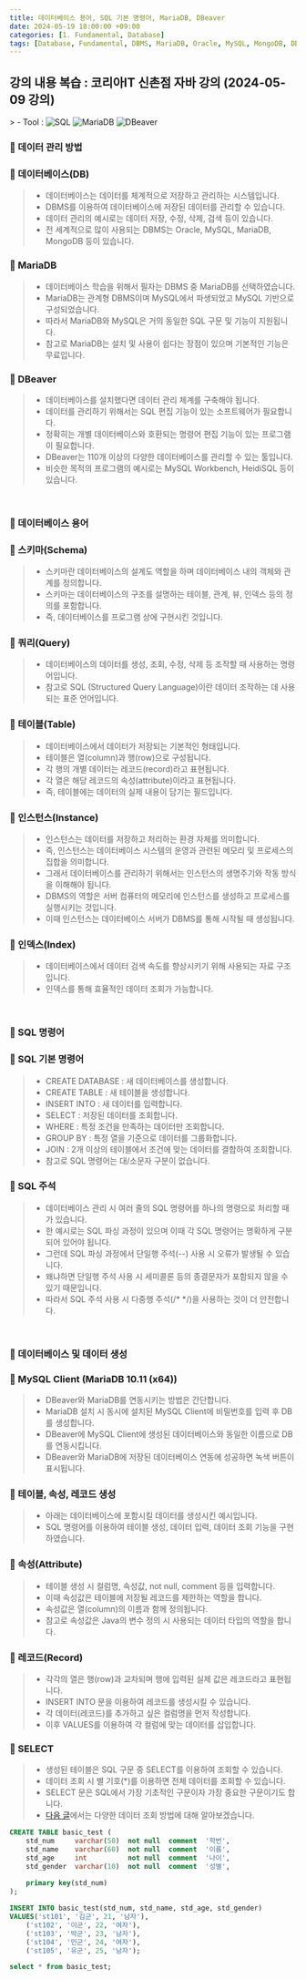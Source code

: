 ```yaml
---
title: 데이터베이스 용어, SQL 기본 명령어, MariaDB, DBeaver
date: 2024-05-19 18:00:00 +09:00
categories: [1. Fundamental, Database]
tags: [Database, Fundamental, DBMS, MariaDB, Oracle, MySQL, MongoDB, DBeaver, RDB, RDBMS]
---
```


<!-- 2024-05-16 글 작성 시작; 2024-05-19 페이지 호출 완료 -->
<h2>강의 내용 복습 : 코리아IT 신촌점 자바 강의 (2024-05-09 강의)</h2>
> - Tool :  
<img alt="SQL" src="https://img.shields.io/badge/-SQL-336791?style=flat-square&logo=sqlite&logoColor=white" />
<img alt="MariaDB" src="https://img.shields.io/badge/-MariaDB-003545?style=flat-square&logo=mariadb&logoColor=white" />
<img alt="DBeaver" src="https://img.shields.io/badge/-DBeaver-372923?style=flat-square&logo=dbeaver&logoColor=white" />

<br>

### 🔔 데이터 관리 방법
### 📌 데이터베이스(DB)
> - 데이터베이스는 데이터를 체계적으로 저장하고 관리하는 시스템입니다.
> - DBMS를 이용하여 데이터베이스에 저장된 데이터를 관리할 수 있습니다.
> - 데이터 관리의 예시로는 데이터 저장, 수정, 삭제, 검색 등이 있습니다.
> - 전 세계적으로 많이 사용되는 DBMS는 Oracle, MySQL, MariaDB, MongoDB 등이 있습니다.

### 📌 MariaDB
> - 데이터베이스 학습을 위해서 필자는 DBMS 중 MariaDB를 선택하였습니다.
> - MariaDB는 관계형 DBMS이며 MySQL에서 파생되었고 MySQL 기반으로 구성되었습니다.
> - 따라서 MariaDB와 MySQL은 거의 동일한 SQL 구문 및 기능이 지원됩니다.
> - 참고로 MariaDB는 설치 및 사용이 쉽다는 장점이 있으며 기본적인 기능은 무료입니다.

### 📌 DBeaver
> - 데이터베이스를 설치했다면 데이터 관리 체계를 구축해야 됩니다.
> - 데이터를 관리하기 위해서는 SQL 편집 기능이 있는 소프트웨어가 필요합니다.
> - 정확히는 개별 데이터베이스와 호환되는 명령어 편집 기능이 있는 프로그램이 필요합니다.
> - DBeaver는 110개 이상의 다양한 데이터베이스를 관리할 수 있는 툴입니다.
> - 비슷한 목적의 프로그램의 예시로는 MySQL Workbench, HeidiSQL 등이 있습니다.

<br>

### 🔔 데이터베이스 용어
### 📌 스키마(Schema)
> - 스키마란 데이터베이스의 설계도 역할을 하며 데이터베이스 내의 객체와 관계를 정의합니다.
> - 스키마는 데이터베이스의 구조를 설명하는 테이블, 관계, 뷰, 인덱스 등의 정의를 포함합니다.
> - 즉, 데이터베이스를 프로그램 상에 구현시킨 것입니다.

### 📌 쿼리(Query)
> - 데이터베이스의 데이터를 생성, 조회, 수정, 삭제 등 조작할 때 사용하는 명령어입니다.
> - 참고로 SQL (Structured Query Language)이란 데이터 조작하는 데 사용되는 표준 언어입니다.

### 📌 테이블(Table)
> - 데이터베이스에서 데이터가 저장되는 기본적인 형태입니다.
> - 테이블은 열(column)과 행(row)으로 구성됩니다.
> - 각 행의 개별 데이터는 레코드(record)라고 표현됩니다.
> - 각 열은 해당 레코드의 속성(attribute)이라고 표현됩니다.
> - 즉, 테이블에는 데이터의 실제 내용이 담기는 필드입니다.

### 📌 인스턴스(Instance)
> - 인스턴스는 데이터를 저장하고 처리하는 환경 자체를 의미합니다.
> - 즉, 인스턴스는 데이터베이스 시스템의 운영과 관련된 메모리 및 프로세스의 집합을 의미합니다.
> - 그래서 데이터베이스를 관리하기 위해서는 인스턴스의 생명주기와 작동 방식을 이해해야 됩니다.
> - DBMS의 역할은 서버 컴퓨터의 메모리에 인스턴스를 생성하고 프로세스를 실행시키는 것입니다.
> - 이때 인스턴스는 데이터베이스 서버가 DBMS를 통해 시작될 때 생성됩니다.

### 📌 인덱스(Index)
> - 데이터베이스에서 데이터 검색 속도를 향상시키기 위해 사용되는 자료 구조입니다.
> - 인덱스를 통해 효율적인 데이터 조회가 가능합니다.

<br>

### 🔔 SQL 명령어
### 📌 SQL 기본 명령어
> - CREATE DATABASE : 새 데이터베이스를 생성합니다.
> - CREATE TABLE : 새 테이블을 생성합니다.
> - INSERT INTO : 새 데이터를 입력합니다.
> - SELECT : 저장된 데이터를 조회합니다.
> - WHERE : 특정 조건을 만족하는 데이터만 조회합니다.
> - GROUP BY : 특정 열을 기준으로 데이터를 그룹화합니다.
> - JOIN : 2개 이상의 테이블에서 조건에 맞는 데이터를 결합하여 조회합니다.
> - 참고로 SQL 명령어는 대/소문자 구분이 없습니다.

### 📌 SQL 주석
> - 데이터베이스 관리 시 여러 줄의 SQL 명령어를 하나의 명령으로 처리할 때가 있습니다.
> - 한 예시로는 SQL 파싱 과정이 있으며 이때 각 SQL 명령어는 명확하게 구분되어 있어야 됩니다.
> - 그런데 SQL 파싱 과정에서 단일행 주석(--) 사용 시 오류가 발생될 수 있습니다.
> - 왜냐하면 단일행 주석 사용 시 세미콜론 등의 종결문자가 포함되지 않을 수 있기 때문입니다.
> - 따라서 SQL 주석 사용 시 다중행 주석(/* */)을 사용하는 것이 더 안전합니다.

<br>

### 🔔 데이터베이스 및 데이터 생성
### 📌 MySQL Client (MariaDB 10.11 (x64))
> - DBeaver와 MariaDB를 연동시키는 방법은 간단합니다.
> - MariaDB 설치 시 동시에 설치된 MySQL Client에 비밀번호를 입력 후 DB를 생성합니다.
> - DBeaver에 MySQL Client에 생성된 데이터베이스와 동일한 이름으로 DB를 연동시킵니다.
> - DBeaver와 MariaDB에 저장된 데이터베이스 연동에 성공하면 녹색 버튼이 표시됩니다.

### 📌 테이블, 속성, 레코드 생성
> - 아래는 데이터베이스에 포함시킬 데이터를 생성시킨 예시입니다.
> - SQL 명령어를 이용하여 테이블 생성, 데이터 입력, 데이터 조회 기능을 구현하였습니다.

### 📌 속성(Attribute)
> - 테이블 생성 시 컬럼명, 속성값, not null, comment 등을 입력합니다.
> - 이때 속성값은 테이블에 저장될 레코드를 제한하는 역할을 합니다.
> - 속성값은 열(column)의 이름과 함께 정의됩니다.
> - 참고로 속성값은 Java의 변수 정의 시 사용되는 데이터 타입의 역할을 합니다.

### 📌 레코드(Record)
> - 각각의 열은 행(row)과 교차되며 행에 입력된 실제 값은 레코드라고 표현됩니다.
> - INSERT INTO 문을 이용하여 레코드를 생성시킬 수 있습니다.
> - 각 데이터(레코드)를 추가하고 싶은 컬럼명을 먼저 작성합니다.
> - 이후 VALUES를 이용하여 각 컬럼에 맞는 데이터를 삽입합니다.

### 📌 SELECT
> - 생성된 테이블은 SQL 구문 중 SELECT를 이용하여 조회할 수 있습니다.
> - 데이터 조회 시 별 기호(*)를 이용하면 전체 데이터를 조회할 수 있습니다.
> - SELECT 문은 SQL에서 가장 기초적인 구문이자 가장 중요한 구문이기도 합니다.
> - <a href="https://kim-src.github.io/">다음 글</a>에서는 다양한 데이터 조회 방법에 대해 알아보겠습니다.

``` sql
CREATE TABLE basic_test (
	std_num		varchar(50)  not null  comment  '학번',
	std_name	varchar(60)  not null  comment  '이름',
	std_age		int			 not null  comment  '나이',
	std_gender	varchar(10)  not null  comment  '성별',
	
	primary key(std_num)
);

INSERT INTO basic_test(std_num, std_name, std_age, std_gender)
VALUES('st101', '김군', 21, '남자'),
	('st102', '이군', 22, '여자'),
	('st103', '박군', 23, '남자'),
	('st104', '민군', 24, '여자'),
	('st105', '유군', 25, '남자');

select * from basic_test;
```

<br>
<br>
<br>
